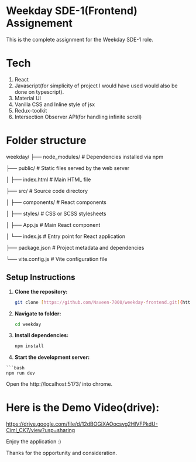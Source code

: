 # Weekday SDE-1(Frontend) Assignement

This is the complete assignment for the Weekday SDE-1 role.

# Tech
1. React
2. Javascript(for simplicity of project I would have used  would also be done on typescript).
3. Material UI
4. Vanilla CSS and Inline style of jsx
5. Redux-toolkit
6. Intersection Observer API(for handling infinite scroll)

# Folder structure 
weekday/
├── node_modules/ # Dependencies installed via npm

├── public/ # Static files served by the web server

│ ├── index.html # Main HTML file

├── src/ # Source code directory

│ ├── components/ # React components

│ ├── styles/ # CSS or SCSS stylesheets

│ ├── App.js # Main React component

│ └── index.js # Entry point for React application

├── package.json # Project metadata and dependencies

└── vite.config.js # Vite configuration file

## Setup Instructions

1. **Clone the repository:**
   ```bash
   git clone [https://github.com/Naveen-7000/weekday-frontend.git](https://github.com/Naveen-7000/weekday-frontend.git)

2. **Navigate to folder:**
    ```bash
    cd weekday

3.  **Install dependencies:**
    ```bash
    npm install
    
4.   **Start the development server:**
   
    ```bash
    npm run dev

Open the http://localhost:5173/ into chrome.


# Here is the Demo Video(drive):
https://drive.google.com/file/d/12dBOGiXAOocsvg2HlVFPkdU-Ciml_CK7/view?usp=sharing

Enjoy the application :) 

Thanks for the opportunity and consideration.
